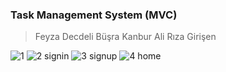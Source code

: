 ### Task Management System (MVC)

> Feyza Decdeli 
> Büşra Kanbur 
> Ali Rıza Girişen


 ![1](https://user-images.githubusercontent.com/96079325/177102573-ba0e558d-d464-4eef-827a-f7f80fc60e75.png)
![2 signin](https://user-images.githubusercontent.com/96079325/177102595-48c71105-dd11-4d60-a827-b48692dbf586.png)
![3 signup](https://user-images.githubusercontent.com/96079325/177102633-8bdf0a44-5bb9-4ee1-8b0a-e83e6450a5d9.png)
![4 home](https://user-images.githubusercontent.com/96079325/177102666-a9d27e85-d3ce-4a1f-a7d8-296c7e149440.png)


